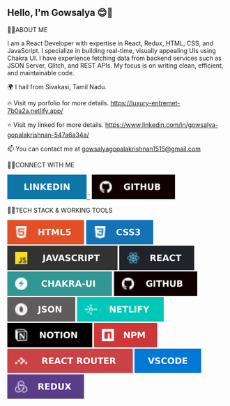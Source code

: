 ## Hello, I'm Gowsalya  😊👋

<!--
**Gowsalya-Gopalakrishnan/gowsalya-gopalakrishnan** is a ✨ _special_ ✨ repository because its `README.md` (this file) appears on your GitHub profile.

Here are some ideas to get you started:

- 🔭 I’m currently working on ...
- 🌱 I’m currently learning ...
- 👯 I’m looking to collaborate on ...
- 🤔 I’m looking for help with ...
- 💬 Ask me about ...
- 📫 How to reach me: ...
- 😄 Pronouns: ...
- ⚡ Fun fact: ...
-->
👨‍💻ABOUT ME

I am a React Developer with expertise in React, Redux, HTML, CSS, and JavaScript. I specialize in building real-time, visually appealing UIs using Chakra UI. I have experience fetching data from backend services such as JSON Server, Glitch, and REST APIs. My focus is on writing clean, efficient, and maintainable code.

🌍 I hail from Sivakasi, Tamil Nadu.

🔥 Visit my porfolio for more details.
https://luxury-entremet-7b0a2a.netlify.app/

⭐ Visit my linked for more details.
https://www.linkedin.com/in/gowsalya-gopalakrishnan-547a6a34a/

📫 You can contact me at gowsalyagopalakrishnan1515@gmail.com

👨‍💻CONNECT WITH ME

 <a href="https://www.linkedin.com/in/gowsalya-gopalakrishnan-547a6a34a/" target="_blank">
  <img src="./assets/likedlngithub.svg" alt="LinkedIn" />
`</a>
<a href="https://gowsalya-gopalakrishnan.github.io/Portfolio_Website/#/" target="_blank">
  <img src="./assets/githubgithub.svg" alt="Portfolio" />
</a>

 


👨‍💻TECH STACK & WORKING TOOLS<br/>


![src](./assets/htmlgithub.svg)
![src](./assets/cssgithub.svg)
![src](./assets/javascriptgithub.svg)
![src](./assets/reactgithub.svg)
![src](./assets/chakrauigithub.svg)
![src](./assets/githubgithub.svg)
![src](./assets/jsongithub.svg)
![src](./assets/netlifygithub.svg)
![src](./assets/notiongithub.svg)
![src](./assets/npmgithub.svg)
![src](./assets/reactroutergithub.svg)
![src](./assets/vscodegithub.svg)
![src](./assets/reduxgithub.svg)

 
